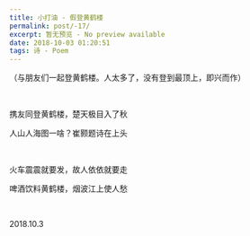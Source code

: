 ```yaml
---
title: 小打油 - 假登黄鹤楼
permalink: post/-17/
excerpt: 暂无预览 - No preview available
date: 2018-10-03 01:20:51
tags: 诗 - Poem
---
```


（与朋友们一起登黄鹤楼。人太多了，没有登到最顶上，即兴而作）

<br>

携友同登黄鹤楼，楚天极目入了秋

人山人海图一啥？崔颢题诗在上头

<br>

火车震震就要发，故人依依就要走

啤酒饮料黄鹤楼，烟波江上使人愁

<br>

2018.10.3